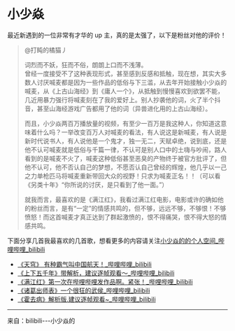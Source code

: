
# 小少焱

最近新遇到的一位非常有才华的 up 主，真的是太强了，以下是粉丝对他的评价！

> @打盹的橘猫丿
> 
> 词烈而不妖，狂而不俗，朗朗上口而不浅薄。  
> 曾经一度接受不了这种表现形式，甚至感到反感和抵触，现在想，其实大多数人讨厌喊麦都是因为一些作品的低俗与下三滥，从去年开始接触小少焱的喊麦，从《上古山海经》到《庸人一个》，从抵触到慢慢喜欢到欲罢不能，几近用暴力强行将喊麦刻在了我的爱好上。别人抄袭他的词，火了半个抖音，甚至山海经游戏广告都用了他的词（异兽进化用的上古山海经）。  
>   
> 而且，小少焱两百万播放量的视频，有至少一百万是我这种人，你知道这意味着什么吗？一举改变百万人对喊麦的看法，有人说这是新喊麦，有人说是新时代说书人，有人说他是一个鬼才，独一无二，天赋卓绝，说到底，还是他不认可喊麦就是低俗与千篇一律，不认可是别人口中的土嗨与吵闹，路人看到的是喊麦不火了，喊麦这种低俗甚至恶臭的产物终于被官方批评了，但他不认可，他不否认自己的梦想，不愿否认自己曾经的辉煌，他几乎以一己之力单枪匹马将喊麦重新带回大众的视野！只求为喊麦正名！！（可以看《另类十年》“你所说的讨厌，是只看到了他一面。”）  
> 
> 就我而言，最喜欢的是《满江红》，我看过满江红电影，电影或许的确如他的粉丝而言，是有“一定”的情感共鸣的，但不够，远远不够，不够恨！不够愤怒！而这首喊麦才真正达到了群起激愤的，恨不得痛哭，恨不得大怒的情感共鸣。

下面分享几首我最喜欢的几首歌，想看更多的内容请关注[小少焱的的个人空间_哔哩哔哩_bilibili](https://space.bilibili.com/457027794)

- [《天穹》 有种霸气叫中国航天！_哔哩哔哩_bilibili](https://www.bilibili.com/video/BV1Po4y177M1/?spm_id_from=333.999.0.0)
- [《上下五千年》带解析，建议逐帧观看～_哔哩哔哩_bilibili](https://www.bilibili.com/video/BV1Rc41157go/?spm_id_from=333.999.0.0)
- [《满江红》第一次在哔哩哔哩发作品啊。紧张！_哔哩哔哩_bilibili](https://www.bilibili.com/video/BV1F24y1u7kY/?spm_id_from=333.999.0.0)
- [《诸葛出师表》一个很狂的武侯_哔哩哔哩_bilibili](https://www.bilibili.com/video/BV11a4y1M7nW/?spm_id_from=333.999.0.0)
- [《霍去病》解析版.建议逐帧观看~_哔哩哔哩_bilibili](https://www.bilibili.com/video/BV1sT411x798/?spm_id_from=333.999.0.0)

---

来自：bilibili---小少焱的